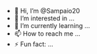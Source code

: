 - 👋 Hi, I’m @Sampaio20
- 👀 I’m interested in ...
- 🌱 I’m currently learning ...
- 📫 How to reach me ...
- ⚡ Fun fact: ...

<!---
Sampaio20/Sampaio20 is a ✨ special ✨ repository because its `README.md` (this file) appears on your GitHub profile.
You can click the Preview link to take a look at your changes.
--->
